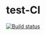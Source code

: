 # test-CI

[![Build status](https://ci.appveyor.com/api/projects/status/h2orjmpllq8rlswb?svg=true)](https://ci.appveyor.com/project/KirillSenkov/ajs-homeworks-test-ci)